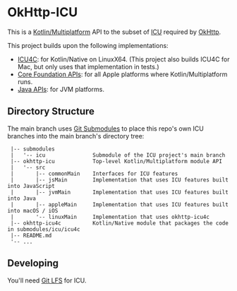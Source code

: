 OkHttp-ICU
==========

This is a [Kotlin/Multiplatform] API to the subset of [ICU] required by [OkHttp].

This project builds upon the following implementations:

 * [ICU4C]: for Kotlin/Native on LinuxX64. (This project also builds ICU4C for Mac, but only uses
   that implementation in tests.)
 * [Core Foundation APIs]: for all Apple platforms where Kotlin/Multiplatform runs.
 * [Java APIs]: for JVM platforms.


Directory Structure
-------------------

The main branch uses [Git Submodules] to place this repo's own ICU branches into the main branch's
directory tree:

```
 |-- submodules
 |   '-- icu               Submodule of the ICU project's main branch
 |-- okhttp-icu            Top-level Kotlin/Multiplatform module API
 |   '-- src
 |       |-- commonMain    Interfaces for ICU features
 |       |-- jsMain        Implementation that uses ICU features built into JavaScript
 |       |-- jvmMain       Implementation that uses ICU features built into Java
 |       |-- appleMain     Implementation that uses ICU features built into macOS / iOS
 |       '-- linuxMain     Implementation that uses okhttp-icu4c
 |-- okhttp-icu4c          Kotlin/Native module that packages the code in submodules/icu/icu4c
 |-- README.md
 '-- ...
```

Developing
----------

You'll need [Git LFS] for ICU.


[Core Foundation APIs]: https://developer.apple.com/documentation/corefoundation/cfstringnormalizationform
[Git LFS]: https://git-lfs.com/
[Git Submodules]: https://git-scm.com/book/en/v2/Git-Tools-Submodules
[ICU4C]: https://unicode-org.github.io/icu/userguide/icu4c/
[ICU]: https://icu.unicode.org/
[Java APIs]: https://docs.oracle.com/en/java/javase/17/docs/api/java.base/java/text/Normalizer.html
[Kotlin/Multiplatform]: https://kotlinlang.org/docs/multiplatform.html
[OkHttp]: https://github.com/square/okhttp
